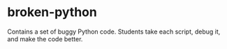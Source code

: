 # broken-python
Contains a set of buggy Python code. Students take each script, debug it, and make the code better.
